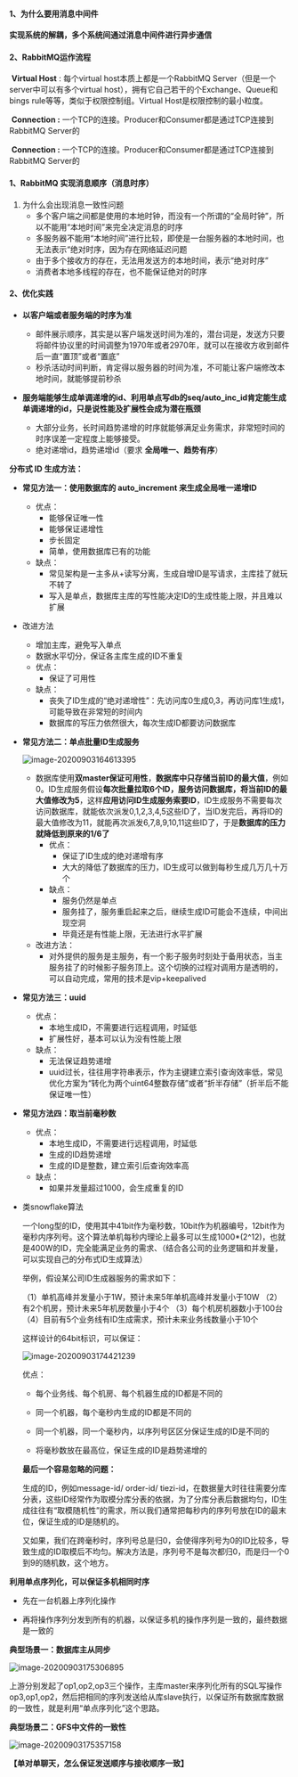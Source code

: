 #### 1、为什么要用消息中间件

​       **实现系统的解耦，多个系统间通过消息中间件进行异步通信**

#### 2、**RabbitMQ运作流程**

​        **Virtual Host** : 每个virtual host本质上都是一个RabbitMQ Server（但是一个server中可以有多个virtual   host），拥有它自己若干的个Exchange、Queue和bings rule等等，类似于权限控制组。Virtual Host是权限控制的最小粒度。

​        **Connection :** 一个TCP的连接。Producer和Consumer都是通过TCP连接到RabbitMQ Server的

​        **Connection :** 一个TCP的连接。Producer和Consumer都是通过TCP连接到RabbitMQ Server的

#### 1、RabbitMQ 实现消息顺序（消息时序）

1. 为什么会出现消息一致性问题
   - 多个客户端之间都是使用的本地时钟，而没有一个所谓的“全局时钟”，所以不能用“本地时间”来完全决定消息的时序
   - 多服务器不能用“本地时间”进行比较，即使是一台服务器的本地时间，也无法表示“绝对时序，因为存在网络延迟问题
   - 由于多个接收方的存在，无法用发送方的本地时间，表示“绝对时序”
   - 消费者本地多线程的存在，也不能保证绝对的时序

#### 2、优化实践

- **以客户端或者服务端的时序为准**
  - 邮件展示顺序，其实是以客户端发送时间为准的，潜台词是，发送方只要将邮件协议里的时间调整为1970年或者2970年，就可以在接收方收到邮件后一直“置顶”或者“置底”
  - 秒杀活动时间判断，肯定得以服务器的时间为准，不可能让客户端修改本地时间，就能够提前秒杀

- **服务端能够生成单调递增的id、利用单点写db的seq/auto_inc_id肯定能生成单调递增的id，只是说性能及扩展性会成为潜在瓶颈**
  - 大部分业务，长时间趋势递增的时序就能够满足业务需求，非常短时间的时序误差一定程度上能够接受。
  - 绝对递增id，趋势递增id（要求 **全局唯一、趋势有序**）

**分布式 ID 生成方法：**

- **常见方法一：使用数据库的 auto_increment 来生成全局唯一递增ID**
  - 优点：
    - 能够保证唯一性
    - 能够保证递增性
    - 步长固定
    - 简单，使用数据库已有的功能
  - 缺点：
    - 常见架构是一主多从+读写分离，生成自增ID是写请求，主库挂了就玩不转了
    - 写入是单点，数据库主库的写性能决定ID的生成性能上限，并且难以扩展
- 改进方法
  - 增加主库，避免写入单点
  - 数据水平切分，保证各主库生成的ID不重复
  - 优点：
    - 保证了可用性
  - 缺点：
    - 丧失了ID生成的“绝对递增性”：先访问库0生成0,3，再访问库1生成1，可能导致在非常短的时间内
    - 数据库的写压力依然很大，每次生成ID都要访问数据库

- **常见方法二：单点批量ID生成服务**

  ![image-20200903164613395](C:\Users\Admin\AppData\Roaming\Typora\typora-user-images\image-20200903164613395.png)

  - 数据库使用**双master保证可用性**，**数据库中只存储当前ID的最大值**，例如0。ID生成服务假设**每次批量拉取6个ID，服务访问数据库，将当前ID的最大值修改为5**，这样**应用访问ID生成服务索要ID**，ID生成服务不需要每次访问数据库，就能依次派发0,1,2,3,4,5这些ID了，当ID发完后，再将ID的最大值修改为11，就能再次派发6,7,8,9,10,11这些ID了，于是**数据库的压力就降低到原来的1/6了**
    - 优点：
      - 保证了ID生成的绝对递增有序
      - 大大的降低了数据库的压力，ID生成可以做到每秒生成几万几十万个
    - 缺点：
      - 服务仍然是单点
      - 服务挂了，服务重启起来之后，继续生成ID可能会不连续，中间出现空洞
      - 毕竟还是有性能上限，无法进行水平扩展
  - 改进方法：
    - 对外提供的服务是主服务，有一个影子服务时刻处于备用状态，当主服务挂了的时候影子服务顶上。这个切换的过程对调用方是透明的，可以自动完成，常用的技术是vip+keepalived

- **常见方法三：uuid**
  - 优点：
    - 本地生成ID，不需要进行远程调用，时延低
    - 扩展性好，基本可以认为没有性能上限
  - 缺点：
    - 无法保证趋势递增
    - uuid过长，往往用字符串表示，作为主键建立索引查询效率低，常见优化方案为“转化为两个uint64整数存储”或者“折半存储”（折半后不能保证唯一性）
- **常见方法四：取当前毫秒数**
  - 优点：
    - 本地生成ID，不需要进行远程调用，时延低
    - 生成的ID趋势递增
    - 生成的ID是整数，建立索引后查询效率高
  - 缺点：
    - 如果并发量超过1000，会生成重复的ID

- 类snowflake算法

  一个long型的ID，使用其中41bit作为毫秒数，10bit作为机器编号，12bit作为毫秒内序列号。这个算法单机每秒内理论上最多可以生成1000*(2^12)，也就是400W的ID，完全能满足业务的需求、（结合各公司的业务逻辑和并发量，可以实现自己的分布式ID生成算法）

  

  举例，假设某公司ID生成器服务的需求如下：

  （1）单机高峰并发量小于1W，预计未来5年单机高峰并发量小于10W
  （2）有2个机房，预计未来5年机房数量小于4个
  （3）每个机房机器数小于100台
  （4）目前有5个业务线有ID生成需求，预计未来业务线数量小于10个

  这样设计的64bit标识，可以保证：

  ![image-20200903174421239](C:\Users\Admin\AppData\Roaming\Typora\typora-user-images\image-20200903174421239.png)

  优点：

  - 每个业务线、每个机房、每个机器生成的ID都是不同的
  - 同一个机器，每个毫秒内生成的ID都是不同的
  - 同一个机器，同一个毫秒内，以序列号区区分保证生成的ID是不同的

  - 将毫秒数放在最高位，保证生成的ID是趋势递增的

  **最后一个容易忽略的问题：**

  生成的ID，例如message-id/ order-id/ tiezi-id，在数据量大时往往需要分库分表，这些ID经常作为取模分库分表的依据，为了分库分表后数据均匀，ID生成往往有“取模随机性”的需求，所以我们通常把每秒内的序列号放在ID的最末位，保证生成的ID是随机的。

  又如果，我们在跨毫秒时，序列号总是归0，会使得序列号为0的ID比较多，导致生成的ID取模后不均匀。解决方法是，序列号不是每次都归0，而是归一个0到9的随机数，这个地方。

**利用单点序列化，可以保证多机相同时序**

- 先在一台机器上序列化操作

- 再将操作序列分发到所有的机器，以保证多机的操作序列是一致的，最终数据是一致的

**典型场景一：数据库主从同步**

![image-20200903175306895](C:\Users\Admin\AppData\Roaming\Typora\typora-user-images\image-20200903175306895.png)

上游分别发起了op1,op2,op3三个操作，主库master来序列化所有的SQL写操作op3,op1,op2，然后把相同的序列发送给从库slave执行，以保证所有数据库数据的一致性，就是利用“单点序列化”这个思路。

**典型场景二：GFS中文件的一致性**

![image-20200903175357158](C:\Users\Admin\AppData\Roaming\Typora\typora-user-images\image-20200903175357158.png)



**【单对单聊天，怎么保证发送顺序与接收顺序一致】**



